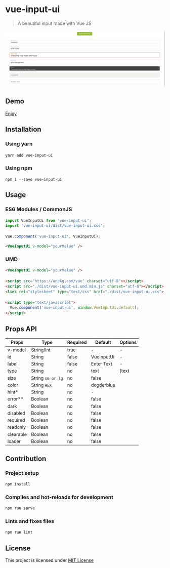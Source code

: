 # vue-input-ui

> A beautiful input made with Vue JS

![vue-input-ui](./public/vue-input-ui-demo.gif)

## Demo

[Enjoy](https://louismazel.github.io/vue-input-ui/)

## Installation

### Using yarn

`yarn add vue-input-ui`

### Using npm

`npm i --save vue-input-ui`

## Usage

### ES6 Modules / CommonJS

```js
import VueInputUi from 'vue-input-ui';
import 'vue-input-ui/dist/vue-input-ui.css';

Vue.component('vue-input-ui', VueInputUi);
```

```html
<VueInputUi v-model="yourValue" />
```

### UMD

```html
<VueInputUi v-model="yourValue" />

<script src="https://unpkg.com/vue" charset="utf-8"></script>
<script src="./dist/vue-input-ui.umd.min.js" charset="utf-8"></script>
<link rel="stylesheet" type="text/css" href="./dist/vue-input-ui.css">

<script type="text/javascript">
  Vue.component('vue-input-ui', window.VueInputUi.default);
</script>
```

## Props API

| Props      | Type       | Required | Default    | Options        |
|------------|------------|----------|------------|----------------|
| v-model    | String/Int | true     | -          | -              |
| id      | String     | false    | VueInputUi | -              |
| label      | String     | false    | Enter Text | -              |
| type       | String     | no       | text       | [text|number|textarea] |
| size | String `sm or lg`    | no       | false      |                |
| color | String `HEX`   | no       | dogderblue      |                |
| hint*       | String       | no       | -          |                |
| error** | Boolean    | no       | false      |                |
| dark | Boolean    | no       | false      |                |
| disabled | Boolean    | no       | false      |                |
| required | Boolean    | no       | false      |                |
| readonly | Boolean    | no       | false      |                |
| clearable | Boolean    | no       | false      |                |
| loader | Boolean    | no       | false      |                |

## Contribution

### Project setup

```bash
npm install
```

### Compiles and hot-reloads for development

```bash
npm run serve
```

### Lints and fixes files

```bash
npm run lint
```

## License

This project is licensed under [MIT License](http://en.wikipedia.org/wiki/MIT_License)
